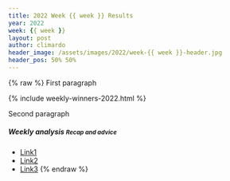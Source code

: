 ```yaml
---
title: 2022 Week {{ week }} Results
year: 2022
week: {{ week }}
layout: post
author: climardo
header_image: /assets/images/2022/week-{{ week }}-header.jpg
header_pos: 50% 50%
---
```

{% raw %}
First paragraph

{% include weekly-winners-2022.html %}

Second paragraph

##### Weekly analysis <small class="text-muted">Recap and advice</small>
- [Link1](#)
- [Link2](#)
- [Link3](#)
{% endraw %}